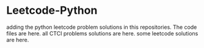 # Leetcode-Python
adding the python leetcode problem solutions in this repositories. 
The code files are here.
all CTCI problems solutions are here.
some leetcode solutions are here.
































































































































































































































































































































































































































































































































































































































































































































































































































































































































































